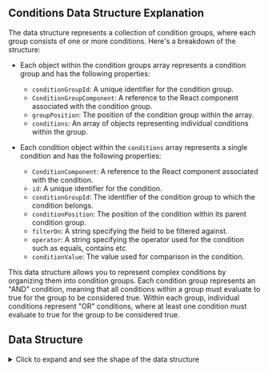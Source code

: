 ## Conditions Data Structure Explanation

The data structure represents a collection of condition groups, where each group consists of one or more conditions. Here's a breakdown of the structure:

- Each object within the condition groups array represents a condition group and has the following properties:
  - `conditionGroupId`: A unique identifier for the condition group.
  - `ConditionGroupComponent`: A reference to the React component associated with the condition group.
  - `groupPosition`: The position of the condition group within the array.
  - `conditions`: An array of objects representing individual conditions within the group.

- Each condition object within the `conditions` array represents a single condition and has the following properties:
  - `ConditionComponent`: A reference to the React component associated with the condition.
  - `id`: A unique identifier for the condition.
  - `conditionGroupId`: The identifier of the condition group to which the condition belongs.
  - `conditionPosition`: The position of the condition within its parent condition group.
  - `filterOn`: A string specifying the field to be filtered against.
  - `operator`: A string specifying the operator used for the condition such as equals, contains etc
  - `conditionValue`: The value used for comparison in the condition.

This data structure allows you to represent complex conditions by organizing them into condition groups. Each condition group represents an "AND" condition, meaning that all conditions within a group must evaluate to true for the group to be considered true. Within each group, individual conditions represent "OR" conditions, where at least one condition must evaluate to true for the group to be considered true.

## Data Structure

<details>
  <summary>Click to expand and see the shape of the data structure</summary>

```json
[
  {
    "conditionGroupId": "b8a9684f-ef52-457b-aa55-eb7850c72e5c",
    "ConditionGroupComponent": "ConditionsGroupComponent",
    "groupPosition": 0,
    "conditions": [
      {
        "ConditionComponent": "OrConditionComponent",
        "id": "8f2c055d-7359-4b71-8100-ee470d0104aa",
        "conditionGroupId": "b8a9684f-ef52-457b-aa55-eb7850c72e5c",
        "conditionPosition": 0,
        "filterOn": "name",
        "operator": "Contain",
        "conditionValue": "a"
      },
      {
        "ConditionComponent": "OrConditionComponent",
        "id": "5c280a11-7248-4b9d-b4a3-7925f5d85c32",
        "conditionGroupId": "b8a9684f-ef52-457b-aa55-eb7850c72e5c",
        "conditionPosition": 1,
        "filterOn": "id",
        "operator": "Not_Contain",
        "conditionValue": "50000"
      }
    ]
  },
  {
    "conditionGroupId": "a4ee42c4-cc03-442a-a175-f7626f7fa17d",
    "ConditionGroupComponent": "ConditionsGroupComponent",
    "groupPosition": 1,
    "conditions": [
      {
        "ConditionComponent": "OrConditionComponent",
        "id": "99d552be-df42-49cf-b087-89d5dee22455",
        "conditionGroupId": "a4ee42c4-cc03-442a-a175-f7626f7fa17d",
        "conditionPosition": 0,
        "filterOn": "recclass",
        "operator" : "Equals",
        "conditionValue": "L5"
      },
    ],
  }
]
```

</details>
